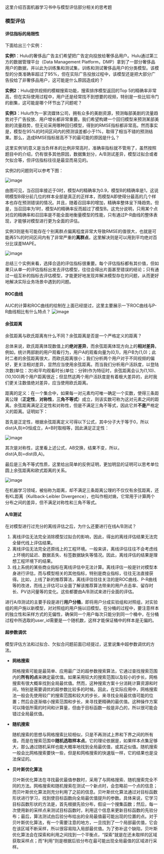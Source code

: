 这里介绍百面机器学习书中与模型评估部分相关的思考题
### 模型评估
#### 评估指标的局限性
下面给出三个实例：

**实例1**：Hulu的奢侈品广告主们希望把广告定向投放给奢侈品用户。Hulu通过第三方的数据管理平台（Data Management Platform，DMP）拿到了一部分奢侈品用户的数据，并以此为训练集和测试集，训练和测试奢侈品用户的分类模型。该模型的分类准确率超过了95%，但在实际广告投放过程中，该模型还是把大部分广告投给了非奢侈品用户，这可能是什么原因造成的？

**实例2**：Hulu提供视频的模糊搜索功能，搜索排序模型返回的Top 5的精确率非常高，但在实际使用过程中，用户还是经常找不到想要的视频，特别是一些比较冷门的剧集，这可能是哪个环节出了问题呢？

**实例3**：Hulu作为一家流媒体公司，拥有众多的美剧资源，预测每部美剧的流量趋势对于广告投放、用户增长都非常重要。我们希望构建一个回归模型来预测某部美剧的流量趋势，但无论采用哪种回归模型，得到的RMSE指标都非常高。然而事实是，模型在95%的时间区间内的预测误差都小于1%，取得了相当不错的预测结果。那么，造成RMSE指标居高不下的最可能的原因是什么？

这里实例1的意义是当负样本的比例非常高时，准确率指标就不管用了，虽然按照题目中的介绍，仍有很多其他原因，数据集划分，A/B测试差异，模型过拟合或者欠拟合等，但评估指标往往是最显而易见的。

实例2的问题则可以参考下图：

![image](https://user-images.githubusercontent.com/88269254/169730369-c85a06f3-ab87-407c-b61e-652ef0f340a3.png)

由图可见，当召回率接近于0时，模型A的精确率为0.9，模型B的精确率是1，这说明模型B得分前几位的样本全部是真正的正样本，而模型A即使得分最高的几个样本也存在预测错误的情况。并且，随着召回率的增加，精确率整体呈下降趋势。但是，当召回率为1时，模型A的精确率反而超过了模型B。这充分说明，只用某个点对应的精确率和召回率是不能全面地衡量模型的性能，只有通过P-R曲线的整体表现，才能够对模型进行更为全面的评估。

实例3则是有可能存在个别离群点偏离程度非常大导致RMSE的值很大，也就是可能再5%的时间区间内有了非常严重的**离群点**，这里解决则是可以用到平均绝对百分比误差MAPE。

![image](https://user-images.githubusercontent.com/88269254/169730633-262fd118-c098-476c-81e1-074e06ddf427.png)

总结三个实例来看，选择合适的评估指标很重要。每个评估指标都有其价值，但如果只从单一的评估指标出发去评估模型，往往会得出片面甚至错误的结论；只有通过一组互补的指标去评估模型，才能更好地发现并解决模型存在的问题，从而更好地解决实际业务场景中遇到的问题。

#### ROC曲线
AUC的计算和ROC曲线的绘制在上面已经提过，这里主要展示一下ROC曲线与P-R曲线相比有什么特点？
![image](https://user-images.githubusercontent.com/88269254/169734308-967e4df3-ebea-4fe2-9221-9c71ca82f468.png)

#### 余弦距离
余弦距离与欧氏距离有什么不同？余弦距离是否是一个严格定义的距离？

总体来说，欧氏距离体现数值上的**绝对差异**，而余弦距离体现方向上的**相对差异**。例如，统计两部剧的用户观看行为，用户A的观看向量为(0,1)，用户B为(1,0)；此时二者的余弦距离很大，而欧氏距离很小；我们分析两个用户对于不同视频的偏好，更关注相对差异，显然应当使用余弦距离。而当我们分析用户活跃度，以登陆次数(单位：次)和平均观看时长(单位：分钟)作为特征时，余弦距离会认为(1,10)、(10,100)两个用户距离很近；但显然这两个用户活跃度是有着极大差异的，此时我们更关注数值绝对差异，应当使用欧氏距离。

距离的定义：在一个集合中，如果每一对元素均可唯一确定一个实数，使得三条距离公理（**正定性**，**对称性**，**三角不等式**）成立，则该实数可称为这对元素之间的距离。余弦距离满足正定性和对称性，但是不满足三角不等式，因此它并**不是**严格定义的距离。证明如下：

首先是正定性，根据余弦距离定义可得以下公式，其中分子大于等于0，所以dist(A,B)≥0恒成立，A=B时取相等，因此满足正定性：

![image](https://user-images.githubusercontent.com/88269254/169735526-46bd27b4-b97e-4ab9-9494-7702851725e8.png)

其次是对称性，这里看上述公式，AB交换，结果不变，所以，dist(A,B)=dist(B,A)。

最后是三角不等式性质，这里给出简单的反例证明，更加明显的证明可以思考单位圆上余弦距离和欧式距离的关系。

![image](https://user-images.githubusercontent.com/88269254/169736626-2eee1553-8d6c-4a64-8041-ea631a33b0dd.png)

在机器学习领域，被俗称为距离，却不满足三条距离公理的不仅仅有余弦距离，还有KL距离（Kullback-Leibler Divergence），也叫作相对熵，它常用于计算两个分布之间的差异，但不满足对称性和三角不等式。

#### A/B测试
在对模型进行过充分的离线评估之后，为什么还要进行在线A/B测试？

1. 离线评估无法完全消除模型过拟合的影响，因此，得出的离线评估结果无法完全替代线上评估结果。
2. 离线评估无法完全还原线上的工程环境。一般来讲，离线评估往往不会考虑线上环境的延迟、数据丢失、标签数据缺失等情况。因此，离线评估的结果是理想工程环境下的结果。
3. 线上系统的某些商业指标在离线评估中无法计算。离线评估一般是针对模型本身进行评估，而与模型相关的其他指标，特别是商业指标，往往无法直接获得。比如，上线了新的推荐算法，离线评估往往关注的是ROC曲线、P-R曲线等的改进，而线上评估可以全面了解该推荐算法带来的用户点击率、留存时长、PV访问量等的变化。这些都要由A/B测试来进行全面的评估。

进行A/B测试的主要手段是进行**用户分桶**，即将用户分成实验组和对照组，对实验组的用户施以新模型，对对照组的用户施以旧模型。在分桶的过程中，要注意样本的独立性和采样方式的无偏性，确保同一个用户每次只能分到同一个桶中，在分桶过程中所选取的user_id需要是一个随机数，这样才能保证桶中的样本是无偏的。

#### 超参数调优
模型评估方法和过拟合、欠拟合问题前面已经提过，这里说集中超参数调优的方法。

- **网格搜索**

  网格搜索可能是最简单、应用最广泛的超参数搜索算法，它通过查找搜索范围内的**所有的点**来确定最优值。如果采用较大的搜索范围以及较小的步长，网格搜索有很大概率找到全局最优值。然而，这种搜索方案十分消耗计算资源和时间，特别是需要调优的超参数比较多的时候。因此，在实际应用中，网格搜索法一般会先使用较广的搜索范围和较大的步长，来寻找全局最优值可能的位置；然后会逐渐缩小搜索范围和步长，来寻找更精确的最优值。这种操作方案可以降低所需的时间和计算量，但由于目标函数一般是非凸的，所以很可能会错过全局最优值。

- **随机搜索**

  随机搜索的思想与网格搜索比较相似，只是不再测试上界和下界之间的所有值，而是在搜索范围中**随机选取样本点**。它的理论依据是，如果样本点集足够大，那么通过随机采样也能大概率地找到全局最优值，或其近似值。随机搜索一般会比网格搜索要快一些，但是和网格搜索的快速版一样，它的结果也是没法保证的。
  
- **贝叶斯优化算法**

  贝叶斯优化算法在寻找最优最值参数时，采用了与网格搜索、随机搜索完全不同的方法。网格搜索和随机搜索在测试一个新点时，会忽略前一个点的信息；而贝叶斯优化算法则充分利用了之前的信息。贝叶斯优化算法通过对目标函数形状进行学习，找到使目标函数向全局最优值提升的参数。具体来说，它学习目标函数形状的方法是，首先根据先验分布，假设一个搜集函数；然后，每一次使用新的采样点来测试目标函数时，利用这个信息来更新目标函数的先验分布；最后，算法测试由后验分布给出的全局最值最可能出现的位置的点。对于贝叶斯优化算法，有一个需要注意的地方，一旦找到了一个局部最优值，它会在该区域不断采样，所以很容易陷入局部最优值。为了弥补这个缺陷，贝叶斯优化算法会在探索和利用之间找到一个平衡点，“探索”就是在还未取样的区域获取采样点；而“利用”则是根据后验分布在最可能出现全局最值的区域进行采样。
